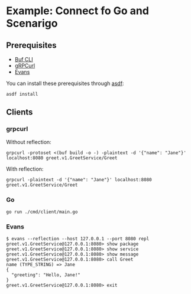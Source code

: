 # Example: Connect fo Go and Scenarigo

## Prerequisites

- [Buf CLI](https://buf.build/docs/installation)
- [gRPCurl](https://github.com/fullstorydev/grpcurl)
- [Evans](https://github.com/ktr0731/evans)

You can install these prerequisites through [asdf](https://asdf-vm.com):

```shell
asdf install
```

## Clients

### grpcurl

Without reflection:

```shell
grpcurl -protoset <(buf build -o -) -plaintext -d '{"name": "Jane"}' localhost:8080 greet.v1.GreetService/Greet
```

With reflection:

```shell
grpcurl -plaintext -d '{"name": "Jane"}' localhost:8080 greet.v1.GreetService/Greet
```

### Go

```shell
go run ./cmd/client/main.go
```

### Evans

```shell
$ evans --reflection --host 127.0.0.1 --port 8080 repl
greet.v1.GreetService@127.0.0.1:8080> show package
greet.v1.GreetService@127.0.0.1:8080> show service
greet.v1.GreetService@127.0.0.1:8080> show message
greet.v1.GreetService@127.0.0.1:8080> call Greet
name (TYPE_STRING) => Jane
{
  "greeting": "Hello, Jane!"
}
greet.v1.GreetService@127.0.0.1:8080> exit
```

